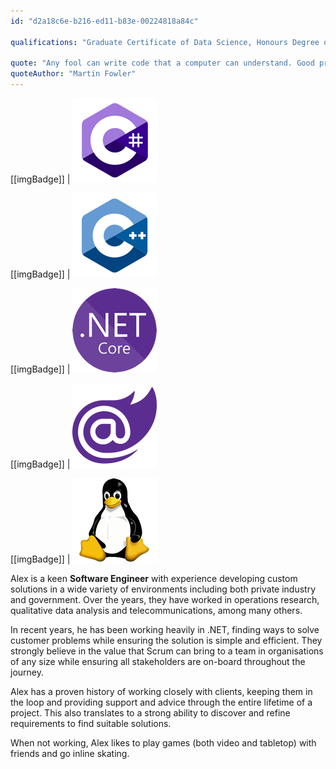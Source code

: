 ```yaml
---
id: "d2a18c6e-b216-ed11-b83e-00224818a84c"

qualifications: "Graduate Certificate of Data Science, Honours Degree of Bachelor of Computer Science, Bachelor of Science"

quote: "Any fool can write code that a computer can understand. Good programmers write code that humans can understand."
quoteAuthor: "Martin Fowler"
---
```


[[imgBadge]]
| ![](../badges/Developer-c-sharp.png)

[[imgBadge]]
| ![](../badges/Developer-c-plusplus.png)

[[imgBadge]]
| ![](../badges/Developer-dotnet-core.png)

[[imgBadge]]
| ![](../badges/Developer-blazor.png)

[[imgBadge]]
| ![](../badges/Developer-linux.png)

Alex is a keen **Software Engineer** with experience developing custom solutions in a wide variety of environments including both private industry and government.
Over the years, they have worked in operations research, qualitative data analysis and telecommunications, among many others.

In recent years, he has been working heavily in .NET, finding ways to solve customer problems while ensuring the solution is simple and efficient.
They strongly believe in the value that Scrum can bring to a team in organisations of any size while ensuring all stakeholders are on-board throughout the journey.

Alex has a proven history of working closely with clients, keeping them in the loop and providing support and advice through the entire lifetime of a project.
This also translates to a strong ability to discover and refine requirements to find suitable solutions.

When not working, Alex likes to play games (both video and tabletop) with friends and go inline skating.